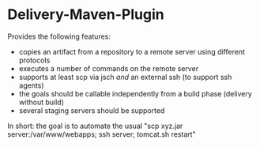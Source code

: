 Delivery-Maven-Plugin
=====================

Provides the following features:

* copies an artifact from a repository to a remote server using different protocols
* executes a number of commands on the remote server
* supports at least scp via jsch _and_ an external ssh (to support ssh agents)
* the goals should be callable independently from a build phase (delivery without build)
* several staging servers should be supported

In short: the goal is to automate the usual "scp xyz.jar server:/var/www/webapps; ssh server; tomcat.sh restart"
